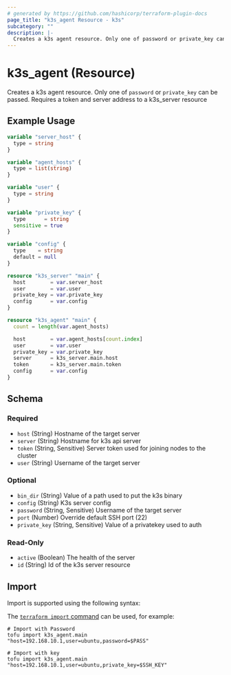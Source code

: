 ```yaml
---
# generated by https://github.com/hashicorp/terraform-plugin-docs
page_title: "k3s_agent Resource - k3s"
subcategory: ""
description: |-
  Creates a k3s agent resource. Only one of password or private_key can be passed. Requires a token and server address to a k3s_server resource
---
```


# k3s_agent (Resource)

Creates a k3s agent resource. Only one of `password` or `private_key` can be passed. Requires a token and server address to a k3s_server resource

## Example Usage

```terraform
variable "server_host" {
  type = string
}

variable "agent_hosts" {
  type = list(string)
}

variable "user" {
  type = string
}

variable "private_key" {
  type      = string
  sensitive = true
}

variable "config" {
  type    = string
  default = null
}

resource "k3s_server" "main" {
  host        = var.server_host
  user        = var.user
  private_key = var.private_key
  config      = var.config
}

resource "k3s_agent" "main" {
  count = length(var.agent_hosts)

  host        = var.agent_hosts[count.index]
  user        = var.user
  private_key = var.private_key
  server      = k3s_server.main.host
  token       = k3s_server.main.token
  config      = var.config
}
```

<!-- schema generated by tfplugindocs -->
## Schema

### Required

- `host` (String) Hostname of the target server
- `server` (String) Hostname for k3s api server
- `token` (String, Sensitive) Server token used for joining nodes to the cluster
- `user` (String) Username of the target server

### Optional

- `bin_dir` (String) Value of a path used to put the k3s binary
- `config` (String) K3s server config
- `password` (String, Sensitive) Username of the target server
- `port` (Number) Override default SSH port (22)
- `private_key` (String, Sensitive) Value of a privatekey used to auth

### Read-Only

- `active` (Boolean) The health of the server
- `id` (String) Id of the k3s server resource

## Import

Import is supported using the following syntax:

The [`terraform import` command](https://developer.hashicorp.com/terraform/cli/commands/import) can be used, for example:

```shell
# Import with Password
tofu import k3s_agent.main "host=192.168.10.1,user=ubuntu,password=$PASS"

# Import with key
tofu import k3s_agent.main "host=192.168.10.1,user=ubuntu,private_key=$SSH_KEY"
```
